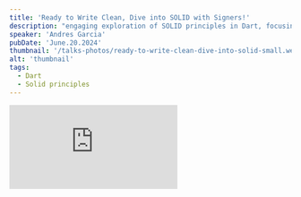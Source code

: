 ```yaml
---
title: 'Ready to Write Clean, Dive into SOLID with Signers!'
description: "engaging exploration of SOLID principles in Dart, focusing on Single Responsibility and Open/Closed principles. We'll bring these concepts to life with easy-to-understand examples and practical tips, ensuring your Dart code is both clean and maintainable. Get ready to make your Dart happy and your work life easier!"
speaker: 'Andres Garcia'
pubDate: 'June.20.2024'
thumbnail: '/talks-photos/ready-to-write-clean-dive-into-solid-small.webp'
alt: 'thumbnail'
tags:
  - Dart
  - Solid principles
---
```


<iframe 
  class="youtube-frame"
  src="https://www.youtube.com/embed/seEiY29lMG0?si=kwfIKNKo6nC5X-vJ"
  title="YouTube video player" 
  frameborder="0"
  allow="accelerometer; autoplay; clipboard-write; encrypted-media; gyroscope; picture-in-picture; web-share"
  referrerpolicy="strict-origin-when-cross-origin"
  allowfullscreen>
</iframe>
